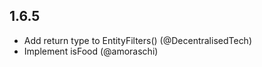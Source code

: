 ## 1.6.5

- Add return type to EntityFilters() (@DecentralisedTech)
- Implement isFood (@amoraschi)
